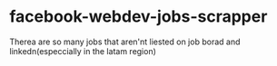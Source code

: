 # facebook-webdev-jobs-scrapper
Therea are so many jobs that aren'nt liested on job borad and linkedn(especcially in the latam region)
